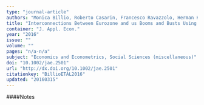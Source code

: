 ```yaml
---
type: "journal-article"
authors: "Monica Billio, Roberto Casarin, Francesco Ravazzolo, Herman K. Van Dijk"
title: "Interconnections Between Eurozone and us Booms and Busts Using a Bayesian Panel Markov-Switching VAR Model"
container: "J. Appl. Econ."
year: "2016"
issue: ""
volume: ""
pages: "n/a-n/a"
subject: "Economics and Econometrics, Social Sciences (miscellaneous)"
doi: "10.1002/jae.2501"
url: "http://dx.doi.org/10.1002/jae.2501"
citationkey: "BillioETAL2016"
updated: "20160315"
---
```


####Notes
